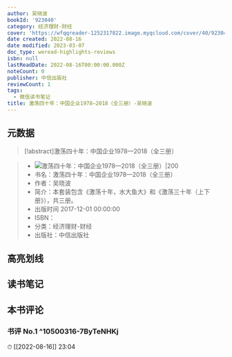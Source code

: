 ```yaml
---
author: 吴晓波
bookId: '923040'
category: 经济理财-财经
cover: 'https://wfqqreader-1252317822.image.myqcloud.com/cover/40/923040/t7_923040.jpg'
date created: 2022-08-16
date modified: 2023-03-07
doc_type: weread-highlights-reviews
isbn: null
lastReadDate: 2022-08-16T00:00:00.000Z
noteCount: 0
publisher: 中信出版社
reviewCount: 1
tags:
  - 微信读书笔记
title: 激荡四十年：中国企业1978—2018（全三册）-吴晓波
---
```


## 元数据

>[!abstract]激荡四十年：中国企业1978—2018（全三册）

> - ![激荡四十年：中国企业1978—2018（全三册）|200](https://wfqqreader-1252317822.image.myqcloud.com/cover/40/923040/t7_923040.jpg)
> - 书名：激荡四十年：中国企业1978—2018（全三册）
> - 作者：吴晓波
> - 简介：本套装包含《激荡十年，水大鱼大》和《激荡三十年（上下册》），共三册。
> - 出版时间 2017-12-01 00:00:00
> - ISBN：
> - 分类：经济理财-财经
> - 出版社：中信出版社

## 高亮划线

## 读书笔记

## 本书评论

### 书评 No.1 ^10500316-7ByTeNHKj

⏱ [[2022-08-16]] 23:04
